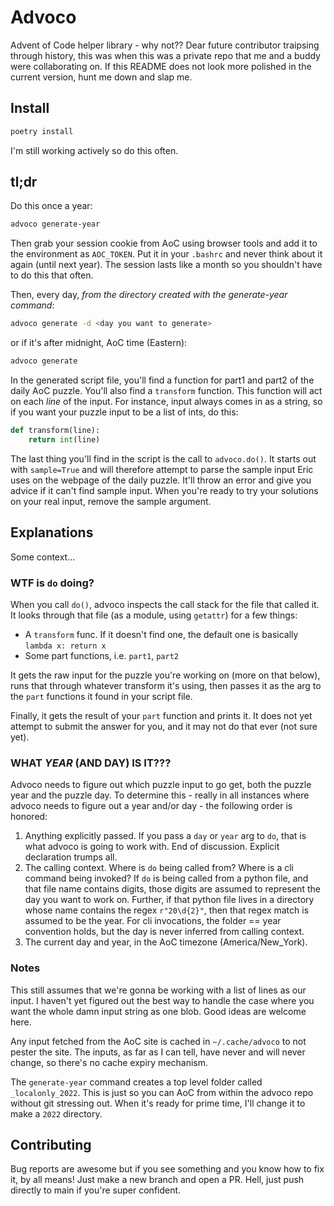 # Advoco
Advent of Code helper library - why not??
Dear future contributor traipsing through history,
this was when this was a private repo that me and a buddy were collaborating on.
If this README does not look more polished in the current version, hunt me down
and slap me.

## Install
```bash
poetry install
```
I'm still working actively so do this often.

## tl;dr
Do this once a year:
```bash
advoco generate-year
```
Then grab your session cookie from AoC using browser tools and add it to the
environment as `AOC_TOKEN`. Put it in your `.bashrc` and never think about it
again (until next year). The session lasts like a month so you shouldn't have to
do this that often.

Then, every day, _from the directory created with the generate-year command_:
```bash
advoco generate -d <day you want to generate>
```
or if it's after midnight, AoC time (Eastern):
```bash
advoco generate
```
In the generated script file, you'll find a function for part1 and part2 of the
daily AoC puzzle. You'll also find a `transform` function. This function will act
on each _line_ of the input. For instance, input always comes in as a string, so
if you want your puzzle input to be a list of ints, do this:
```python
def transform(line):
    return int(line)
```
The last thing you'll find in the script is the call to `advoco.do()`. It starts
out with `sample=True` and will therefore attempt to parse the sample input Eric
uses on the webpage of the daily puzzle. It'll throw an error and give you advice
if it can't find sample input. When you're ready to try your solutions on your
real input, remove the sample argument.

## Explanations
Some context...

### WTF is `do` doing?
When you call `do()`, advoco inspects the call stack for the file that called it.
It looks through that file (as a module, using `getattr`) for a few things:
* A `transform` func. If it doesn't find one, the default one is basically
`lambda x: return x`
* Some part functions, i.e. `part1`, `part2`

It gets the raw input for the puzzle you're working on (more on that below), runs
that through whatever transform it's using, then passes it as the arg to the `part`
functions it found in your script file.

Finally, it gets the result of your `part` function and prints it. It does not yet
attempt to submit the answer for you, and it may not do that ever (not sure yet).

### WHAT *YEAR* (AND DAY) IS IT???
Advoco needs to figure out which puzzle input to go get, both the puzzle year and
the puzzle day. To determine this - really in all instances where advoco needs to
figure out a year and/or day - the following order is honored:
1. Anything explicitly passed. If you pass a `day` or `year` arg to `do`, that is
what advoco is going to work with. End of discussion. Explicit declaration trumps
all.
2. The calling context. Where is `do` being called from? Where is a cli command
being invoked? If `do` is being called from a python file, and that file name contains
digits, those digits are assumed to represent the day you want to work on. Further,
if that python file lives in a directory whose name contains the regex `r"20\d{2}"`,
then that regex match is assumed to be the year. For cli invocations, the folder
== year convention holds, but the day is never inferred from calling context.
3. The current day and year, in the AoC timezone (America/New_York).

### Notes
This still assumes that we're gonna be working with a list of lines as our input.
I haven't yet figured out the best way to handle the case where you want the whole
damn input string as one blob. Good ideas are welcome here.

Any input fetched from the AoC site is cached in `~/.cache/advoco` to not pester
the site. The inputs, as far as I can tell, have never and will never change, so
there's no cache expiry mechanism.

The `generate-year` command creates a top level folder called `_localonly_2022`.
This is just so you can AoC from within the advoco repo without git stressing out.
When it's ready for prime time, I'll change it to make a `2022` directory.

## Contributing
Bug reports are awesome but if you see something and you know how to fix it, by
all means! Just make a new branch and open a PR. Hell, just push directly to main
if you're super confident.
